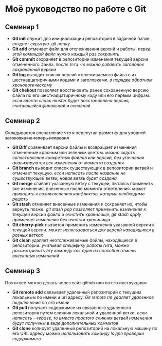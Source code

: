 # Моё руководство по работе с Git
## Семинар 1
* **Git init** служит для инициализации репозитория в заданной папке. *cоздает скрытую .git папку*
* **Git add** отмечает файл для отслеживания версий и работы. *перед этой командой файл нужно каждый раз сохранять*
* **Git commit** сохраняет в репозитории изменения текущей версии отмеченного файла. *после тега -m можно добавить заголовок сохраненной версии*
* **Git log** выводит список версий отслеживаемого файла с их шестнадцатиричными кодами и заголовками. *в порядке обратном хронологическому*
* **Git chekout** позволяет восстановить ранее сохраненную версию файла по его шестнадцатиричному коду или его первым цифрам. *если ввести слово master будет восстановлена версия, считающейся финальной и основной*
## Семинар 2
 ~~Складывается впечатление что я перепутал разметку для уровней заголовка но теперь исправил~~
* **Git Diff** сравнивает версии файлы и возвращает изменения отмеченные красным или зеленым цветом. *можно задать сопоставление конкретных файлов или версий, без уточнения анализируются все изменения от момента создания*
* **Git branch** выводит список существующих в репозитории ветвей и отмечает текущую. *если написать после название не существующей ветви, новая ветвь будет создана*
* **Git merge** сливает указанную ветку с текущей, пытаясь применить все изменения, внесенные после момента ответвления. *может приводить к возникновению конфликтов, которые необходимо решать*
* **Git stash** отменяет внесенные изменения и сохраняет их, чтобы вернуть позже. *git stash pop позволяет применить изменения к текущей версии файла и очистить хранилище; git stash apply применяет изменения без очистки хранилища*
* **Git cherry-pick** пытается применить изменения указанной версии к текущей версии. *может использоваться для версий находящихся в разных ветках*
* **Git clean** удаляет неотслеживаемые файлы, находящиеся в репозитории. *учитывая специфику работы гита, можно рассматривать эту команду как один из способов отмены внесенных изменений*
## Семинар 3
~~Почти все можно делать через сайт github или по его инструкциям~~
* **Git remote add** связывает удаленный репозиторий с текущим локальным по имени и url адресу. *Git remote rm удаляет удаленное подключение по его имени*
* **Git pull** получает содержимое из связанного удаленного репозитория путем слияния локальной и удаленной ветки. *если написать --rebase, то вместо простого слияния ветвей изменения будут получены в виде дополнительных коммитов*
* **Git clone** копирует удаленный репозиторий на локальную машину по его URL адресу *можно использовать команду ls для проверки содержимого*